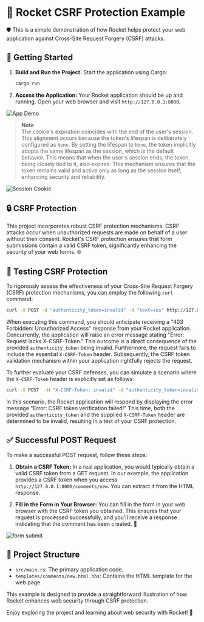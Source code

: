 # 🚀 Rocket CSRF Protection Example

🛡️ This is a simple demonstration of how Rocket helps protect your web application against Cross-Site Request Forgery (CSRF) attacks.

## 🏁 Getting Started

1. **Build and Run the Project:** Start the application using Cargo:

   ```bash
   cargo run
   ```

1. **Access the Application:** Your Rocket application should be up and running. Open your web browser and visit `http://127.0.0.1:8000`.

![App Demo](https://dev-to-uploads.s3.amazonaws.com/uploads/articles/lcpfehq4rsjpwrjjehvr.png)

> **Note**<br>
The cookie's expiration coincides with the end of the user's session. This alignment occurs because the token's lifespan is deliberately configured as `None`. By setting the lifespan to `None`, the token implicitly adopts the same lifespan as the session, which is the default behavior. This means that when the user's session ends, the token, being closely tied to it, also expires. This mechanism ensures that the token remains valid and active only as long as the session itself, enhancing security and reliability.

![Session Cookie](https://dev-to-uploads.s3.amazonaws.com/uploads/articles/nbrd2kxsm91kuvtdm240.png)

## 🔒 CSRF Protection

This project incorporates robust CSRF protection mechanisms. CSRF attacks occur when unauthorized requests are made on behalf of a user without their consent. Rocket's CSRF protection ensures that form submissions contain a valid CSRF token, significantly enhancing the security of your web forms. 🌐

## 🧪 Testing CSRF Protection

To rigorously assess the effectiveness of your Cross-Site Request Forgery (CSRF) protection mechanisms, you can employ the following `curl` command:

```bash
curl -X POST -d "authenticity_token=invalid" -d "text=sus" http://127.0.0.1:8000/comments
```

When executing this command, you should anticipate receiving a "403 Forbidden: Unauthorized Access" response from your Rocket application. Concurrently, the application will raise an error message stating "Error: Request lacks X-CSRF-Token." This outcome is a direct consequence of the provided `authenticity_token` being invalid. Furthermore, the request fails to include the essential `X-CSRF-Token` header. Subsequently, the CSRF token validation mechanism within your application rightfully rejects the request.

To further evaluate your CSRF defenses, you can simulate a scenario where the `X-CSRF-Token` header is explicitly set as follows:

```bash
curl -X POST  -H "X-CSRF-Token: invalid" -d "authenticity_token=invalid" -d "text=sus" http://127.0.0.1:8000/comments
```

In this scenario, the Rocket application will respond by displaying the error message "Error: CSRF token verification failed!" This time, both the provided `authenticity_token` and the supplied `X-CSRF-Token` header are determined to be invalid, resulting in a test of your CSRF protection.

## ✅ Successful POST Request

To make a successful POST request, follow these steps:

1. **Obtain a CSRF Token:** In a real application, you would typically obtain a valid CSRF token from a GET request. In our example, the application provides a CSRF token when you access `http://127.0.0.1:8000/comments/new`. You can extract it from the HTML response.

1. **Fill in the Form in Your Browser:** You can fill in the form in your web browser with the CSRF token you obtained. This ensures that your request is processed successfully, and you'll receive a response indicating that the comment has been created. 🎉

![form submit](https://dev-to-uploads.s3.amazonaws.com/uploads/articles/l56i9gg851ggfrnqv5sf.png)

## 📁 Project Structure

- `src/main.rs`: The primary application code.
- `templates/comments/new.html.hbs`: Contains the HTML template for the web page.

This example is designed to provide a straightforward illustration of how Rocket enhances web security through CSRF protection.

Enjoy exploring the project and learning about web security with Rocket! 🚀